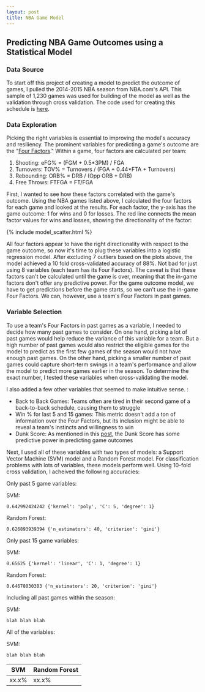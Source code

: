 ```yaml
---
layout: post
title: NBA Game Model
---
```


## Predicting NBA Game Outcomes using a Statistical Model

### Data Source
To start off this project of creating a model to predict the outcome of games, I pulled the 2014-2015 NBA season from NBA.com's API.  This sample of 1,230 games was used for building of the model as well as the validation through cross validation.  The code used for creating this schedule is [here](updateme).

### Data Exploration
Picking the right variables is essential to improving the model's accuracy and resiliency.  The prominent variables for predicting a game's outcome are the "[Four Factors](http://www.basketball-reference.com/about/factors.html)."  Within a game, four factors are calculated per team: 

1. Shooting: eFG% = (FGM + 0.5*3PM) / FGA
2. Turnovers: TOV% = Turnovers / (FGA + 0.44*FTA + Turnovers)
3. Rebounding: ORB% = DRB / (Opp ORB + DRB)
4. Free Throws: FTFGA = FT/FGA


First, I wanted to see how these factors correlated with the game's outcome.  Using the NBA games listed above, I calculated the four factors for each game and looked at the results.  For each factor, the y-axis has the game outcome: 1 for wins and 0 for losses.  The red line connects the mean factor values for wins and losses, showing the directionality of the factor:

{% include model_scatter.html %}

All four factors appear to have the right directionality with respect to the game outcome, so now it's time to plug these variables into a logistic regression model.  After excluding 7 outliers based on the plots above, the model achieved a 10 fold cross-validated accuracy of 88%.  Not bad for just using 8 variables (each team has its Four Factors).  The caveat is that these factors can't be calculated until the game is over, meaning that the in-game factors don't offer any predictive power.  For the game outcome model, we have to get predictions before the game starts, so we can't use the in-game Four Factors.  We can, however, use a team's Four Factors in past games. 

### Variable Selection
To use a team's Four Factors in past games as a variable, I needed to decide how many past games to consider.  On one hand, picking a lot of past games would help reduce the variance of this variable for a team.  But a high number of past games would also restrict the eligible games for the model to predict as the first few games of the season would not have enough past games.  On the other hand, picking a smaller number of past games could capture short-term swings in a team's performance and allow the model to predict more games earlier in the season.  To determine the exact number, I tested these variables when cross-validating the model.

I also added a few other variables that seemed to make intuitive sense. :

- Back to Back Games: Teams often are tired in their second game of a back-to-back schedule, causing them to struggle
- Win % for last 5 and 15 games: This metric doesn't add a ton of information over the Four Factors, but its inclusion might be able to reveal a team's instincts and willingness to win
- Dunk Score: As mentioned in this [post](http://mprego.github.io/Dunks/), the Dunk Score has some predictive power in predicting game outcomes

Next, I used all of these variables with two types of models: a Support Vector Machine (SVM) model and a Random Forest model.  For classification problems with lots of variables, these models perform well.  Using 10-fold cross validation, I acheived the following accuracies:

Only past 5 game variables:

SVM:

`0.642992424242
{'kernel': 'poly', 'C': 5, 'degree': 1}`

Random Forest:

`0.626893939394
{'n_estimators': 40, 'criterion': 'gini'}`


Only past 15 game variables:

SVM:

`0.65625
{'kernel': 'linear', 'C': 1, 'degree': 1}`

Random Forest:

`0.64678030303
{'n_estimators': 20, 'criterion': 'gini'}`

Including all past games within the season:

SVM:

`blah blah blah`

All of the variables:

SVM:

`blah blah blah`


|      SVM      | Random Forest |
|---------------|---------------|
|    xx.x%      |     xx.x%     |
